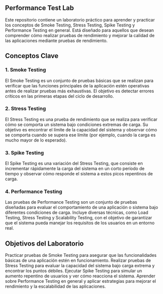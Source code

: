 

## Performance Test Lab
Este repositorio contiene un laboratorio práctico para aprender y practicar los conceptos de Smoke Testing, Stress Testing, Spike Testing y Performance Testing en general. Está diseñado para aquellos que desean comprender cómo realizar pruebas de rendimiento y mejorar la calidad de las aplicaciones mediante pruebas de rendimiento.

## Conceptos Clave
### 1. Smoke Testing
El Smoke Testing es un conjunto de pruebas básicas que se realizan para verificar que las funciones principales de la aplicación estén operativas antes de realizar pruebas más exhaustivas. El objetivo es detectar errores críticos en las primeras etapas del ciclo de desarrollo.

### 2. Stress Testing
El Stress Testing es una prueba de rendimiento que se realiza para verificar cómo se comporta un sistema bajo condiciones extremas de carga. Su objetivo es encontrar el límite de la capacidad del sistema y observar cómo se comporta cuando se supera ese límite (por ejemplo, cuando la carga es mucho mayor de lo esperado).

### 3. Spike Testing
El Spike Testing es una variación del Stress Testing, que consiste en incrementar rápidamente la carga del sistema en un corto período de tiempo y observar cómo responde el sistema a estos picos repentinos de carga.

### 4. Performance Testing
Las pruebas de Performance Testing son un conjunto de pruebas diseñadas para evaluar el comportamiento de una aplicación o sistema bajo diferentes condiciones de carga. Incluye diversas técnicas, como Load Testing, Stress Testing y Scalability Testing, con el objetivo de garantizar que el sistema pueda manejar los requisitos de los usuarios en un entorno real.

## Objetivos del Laboratorio
Practicar pruebas de Smoke Testing para asegurar que las funcionalidades básicas de una aplicación estén en funcionamiento.
Realizar pruebas de Stress Testing para evaluar la capacidad del sistema bajo carga extrema y encontrar los puntos débiles.
Ejecutar Spike Testing para simular un aumento repentino de usuarios y ver cómo reacciona el sistema.
Aprender sobre Performance Testing en general y aplicar estrategias para mejorar el rendimiento y la escalabilidad de las aplicaciones.

